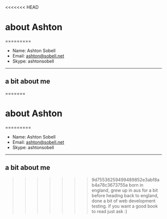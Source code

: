 <<<<<<< HEAD
# about Ashton 
=========

- Name: Ashton Sobell
- Email: ashton@sobell.net
- Skype: ashtonsobell
---------
## a bit about me 

=======
# about Ashton 
=========

- Name: Ashton Sobell
- Email: ashton@sobell.net
- Skype: ashtonsobell

---------
## a bit about me 

>>>>>>> 9d75536259499489852e3abf8ab4a78c3673755a
born in england, grew up in aus for a bit before heading back to england, done a bit of web development testing. if you want a good book to read just ask :)